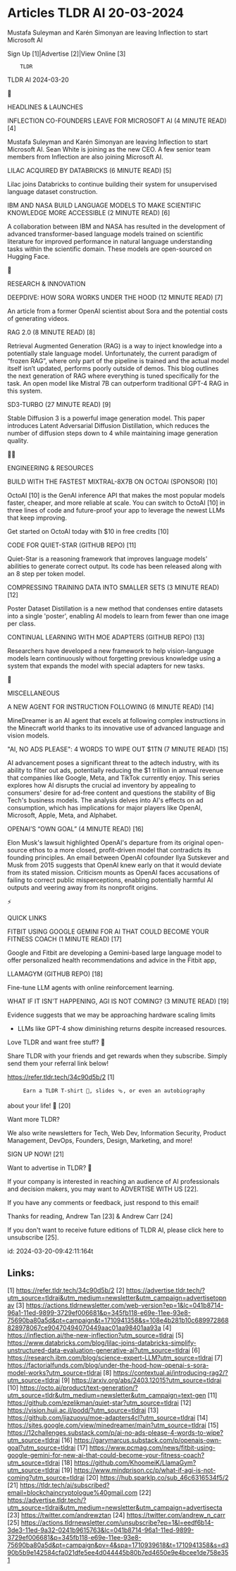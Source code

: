 # Articles TLDR AI 20-03-2024

Mustafa Suleyman and Karén Simonyan are leaving Inflection to start
Microsoft AI  

 Sign Up [1]|Advertise [2]|View Online [3] 

		TLDR 

TLDR AI 2024-03-20

🚀 

HEADLINES & LAUNCHES

 INFLECTION CO-FOUNDERS LEAVE FOR MICROSOFT AI (4 MINUTE READ) [4] 

 Mustafa Suleyman and Karén Simonyan are leaving Inflection to start
Microsoft AI. Sean White is joining as the new CEO. A few senior team
members from Inflection are also joining Microsoft AI. 

 LILAC ACQUIRED BY DATABRICKS (6 MINUTE READ) [5] 

 Lilac joins Databricks to continue building their system for
unsupervised language dataset construction. 

 IBM AND NASA BUILD LANGUAGE MODELS TO MAKE SCIENTIFIC KNOWLEDGE MORE
ACCESSIBLE (2 MINUTE READ) [6] 

 A collaboration between IBM and NASA has resulted in the development
of advanced transformer-based language models trained on scientific
literature for improved performance in natural language understanding
tasks within the scientific domain. These models are open-sourced on
Hugging Face. 

🧠 

RESEARCH & INNOVATION

 DEEPDIVE: HOW SORA WORKS UNDER THE HOOD (12 MINUTE READ) [7] 

 An article from a former OpenAI scientist about Sora and the
potential costs of generating videos. 

 RAG 2.0 (8 MINUTE READ) [8] 

 Retrieval Augmented Generation (RAG) is a way to inject knowledge
into a potentially stale language model. Unfortunately, the current
paradigm of “frozen RAG”, where only part of the pipeline is
trained and the actual model itself isn’t updated, performs poorly
outside of demos. This blog outlines the next generation of RAG where
everything is tuned specifically for the task. An open model like
Mistral 7B can outperform traditional GPT-4 RAG in this system. 

 SD3-TURBO (27 MINUTE READ) [9] 

 Stable Diffusion 3 is a powerful image generation model. This paper
introduces Latent Adversarial Diffusion Distillation, which reduces
the number of diffusion steps down to 4 while maintaining image
generation quality. 

🧑‍💻 

ENGINEERING & RESOURCES

 BUILD WITH THE FASTEST MIXTRAL-8X7B ON OCTOAI (SPONSOR) [10] 

 OctoAI [10] is the GenAI inference API that makes the most popular
models faster, cheaper, and more reliable at scale. You can switch to
OctoAI [10] in three lines of code and future-proof your app to
leverage the newest LLMs that keep improving.

Get started on OctoAI today with $10 in free credits [10]

 CODE FOR QUIET-STAR (GITHUB REPO) [11] 

 Quiet-Star is a reasoning framework that improves language models'
abilities to generate correct output. Its code has been released along
with an 8 step per token model. 

 COMPRESSING TRAINING DATA INTO SMALLER SETS (3 MINUTE READ) [12] 

 Poster Dataset Distillation is a new method that condenses entire
datasets into a single 'poster', enabling AI models to learn from
fewer than one image per class. 

 CONTINUAL LEARNING WITH MOE ADAPTERS (GITHUB REPO) [13] 

 Researchers have developed a new framework to help vision-language
models learn continuously without forgetting previous knowledge using
a system that expands the model with special adapters for new tasks. 

🎁 

MISCELLANEOUS

 A NEW AGENT FOR INSTRUCTION FOLLOWING (6 MINUTE READ) [14] 

 MineDreamer is an AI agent that excels at following complex
instructions in the Minecraft world thanks to its innovative use of
advanced language and vision models. 

 "AI, NO ADS PLEASE": 4 WORDS TO WIPE OUT $1TN (7 MINUTE READ) [15] 

 AI advancement poses a significant threat to the adtech industry,
with its ability to filter out ads, potentially reducing the $1
trillion in annual revenue that companies like Google, Meta, and
TikTok currently enjoy. This series explores how AI disrupts the
crucial ad inventory by appealing to consumers' desire for ad-free
content and questions the stability of Big Tech's business models. The
analysis delves into AI's effects on ad consumption, which has
implications for major players like OpenAI, Microsoft, Apple, Meta,
and Alphabet. 

 OPENAI’S “OWN GOAL” (4 MINUTE READ) [16] 

 Elon Musk's lawsuit highlighted OpenAI's departure from its original
open-source ethos to a more closed, profit-driven model that
contradicts its founding principles. An email between OpenAI cofounder
Ilya Sutskever and Musk from 2015 suggests that OpenAI knew early on
that it would deviate from its stated mission. Criticism mounts as
OpenAI faces accusations of failing to correct public misperceptions,
enabling potentially harmful AI outputs and veering away from its
nonprofit origins. 

⚡ 

QUICK LINKS

 FITBIT USING GOOGLE GEMINI FOR AI THAT COULD BECOME YOUR FITNESS
COACH (1 MINUTE READ) [17] 

 Google and Fitbit are developing a Gemini-based large language model
to offer personalized health recommendations and advice in the Fitbit
app, 

 LLAMAGYM (GITHUB REPO) [18] 

 Fine-tune LLM agents with online reinforcement learning. 

 WHAT IF IT ISN'T HAPPENING, AGI IS NOT COMING? (3 MINUTE READ) [19] 

 Evidence suggests that we may be approaching hardware scaling limits
- LLMs like GPT-4 show diminishing returns despite increased
resources. 

Love TLDR and want free stuff? 🎁

 Share TLDR with your friends and get rewards when they subscribe.
Simply send them your referral link below! 

 https://refer.tldr.tech/34c90d5b/2 [1] 

		 Earn a TLDR T-shirt 👕, slides 🩴, or even an autobiography
about your life! 🤯 [20] 

Want more TLDR?

 We also write newsletters for Tech, Web Dev, Information Security,
Product Management, DevOps, Founders, Design, Marketing, and more! 

SIGN UP NOW! [21] 

Want to advertise in TLDR? 📰

 If your company is interested in reaching an audience of AI
professionals and decision makers, you may want to ADVERTISE WITH US
[22]. 

 If you have any comments or feedback, just respond to this email! 

Thanks for reading, 
Andrew Tan [23] & Andrew Carr [24] 

If you don't want to receive future editions of TLDR AI, please click
here to unsubscribe [25]. 

id: 2024-03-20-09:42:11:164t  

 

Links:
------
[1] https://refer.tldr.tech/34c90d5b/2
[2] https://advertise.tldr.tech/?utm_source=tldrai&utm_medium=newsletter&utm_campaign=advertisetopnav
[3] https://actions.tldrnewsletter.com/web-version?ep=1&lc=041b8714-96a1-11ed-9899-3729ef006681&p=345fb118-e69e-11ee-93e8-75690ba80a5d&pt=campaign&t=1710941358&s=108e4b281b10c689972868828978067ce90470494070449aac01aa98401aa93a
[4] https://inflection.ai/the-new-inflection?utm_source=tldrai
[5] https://www.databricks.com/blog/lilac-joins-databricks-simplify-unstructured-data-evaluation-generative-ai?utm_source=tldrai
[6] https://research.ibm.com/blog/science-expert-LLM?utm_source=tldrai
[7] https://factorialfunds.com/blog/under-the-hood-how-openai-s-sora-model-works?utm_source=tldrai
[8] https://contextual.ai/introducing-rag2/?utm_source=tldrai
[9] https://arxiv.org/abs/2403.12015?utm_source=tldrai
[10] https://octo.ai/product/text-generation/?utm_source=tldr&utm_medium=newsletter&utm_campaign=text-gen
[11] https://github.com/ezelikman/quiet-star?utm_source=tldrai
[12] https://vision.huji.ac.il/podd/?utm_source=tldrai
[13] https://github.com/jiazuoyu/moe-adapters4cl?utm_source=tldrai
[14] https://sites.google.com/view/minedreamer/main?utm_source=tldrai
[15] https://12challenges.substack.com/p/ai-no-ads-please-4-words-to-wipe?utm_source=tldrai
[16] https://garymarcus.substack.com/p/openais-own-goal?utm_source=tldrai
[17] https://www.pcmag.com/news/fitbit-using-google-gemini-for-new-ai-that-could-become-your-fitness-coach?utm_source=tldrai
[18] https://github.com/KhoomeiK/LlamaGym?utm_source=tldrai
[19] https://www.mindprison.cc/p/what-if-agi-is-not-coming?utm_source=tldrai
[20] https://hub.sparklp.co/sub_46c6316534f5/2
[21] https://tldr.tech/ai/subscribed?email=blockchaincryptologue%40gmail.com
[22] https://advertise.tldr.tech/?utm_source=tldrai&utm_medium=newsletter&utm_campaign=advertisecta
[23] https://twitter.com/andrewztan
[24] https://twitter.com/andrew_n_carr
[25] https://actions.tldrnewsletter.com/unsubscribe?ep=1&l=eedf6b14-3de3-11ed-9a32-0241b9615763&lc=041b8714-96a1-11ed-9899-3729ef006681&p=345fb118-e69e-11ee-93e8-75690ba80a5d&pt=campaign&pv=4&spa=1710939618&t=1710941358&s=d390b5b9e142584cfa021dfe5ee4d044445b80b7ed4650e9e4bcee1de758e351